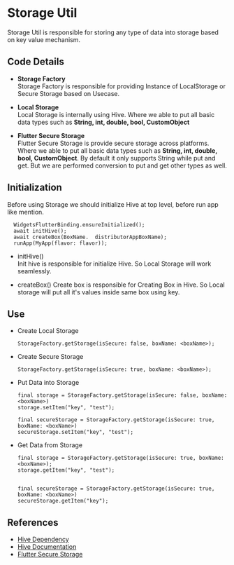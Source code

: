 Storage Util
===
Storage Util is responsible for storing any type of data into storage based on key value mechanism.

## Code Details
- **Storage Factory**  
  Storage Factory is responsible for providing Instance of LocalStorage or Secure Storage based on Usecase.

- **Local Storage**  
  Local Storage is internally using Hive. Where we able to put all basic data types such as **String, int, double, bool, CustomObject**

- **Flutter Secure Storage**  
  Flutter Secure Storage is provide secure storage across platforms. Where we able to put all basic data types such as **String, int, double, bool, CustomObject**. By default it only supports String while put and get. But we are performed conversion to put and get other types as well.

## Initialization
Before using Storage we should initialize Hive at top level, before run app like mention.
```
  WidgetsFlutterBinding.ensureInitialized();
  await initHive();
  await createBox(BoxName.  distributorAppBoxName);
  runApp(MyApp(flavor: flavor));

```
- initHive()  
  Init hive is responsible for initialize Hive.  So Local Storage will work seamlessly.

- createBox()
  Create box is responsible for Creating Box in Hive. So Local storage will put all it's values inside same box using key.

## Use

- Create Local Storage
  ```
  StorageFactory.getStorage(isSecure: false, boxName: <boxName>);  

  ```
- Create Secure Storage
  ```
  StorageFactory.getStorage(isSecure: true, boxName: <boxName>);

  ```
- Put Data into Storage
  ```
  final storage = StorageFactory.getStorage(isSecure: false, boxName: <boxName>)
  storage.setItem("key", "test");  
  
  final secureStorage = StorageFactory.getStorage(isSecure: true, boxName: <boxName>)
  secureStorage.setItem("key", "test");

  ```
- Get Data from Storage
  ```
  final storage = StorageFactory.getStorage(isSecure: true, boxName: <boxName>);
  storage.getItem("key", "test");  
  
  
  final secureStorage = StorageFactory.getStorage(isSecure: true, boxName: <boxName>)
  secureStorage.getItem("key");

  ```  


## References
- [Hive Dependency](https://pub.dev/packages/hive_flutter/install)
- [Hive Documentation](https://docs.hivedb.dev/#/README)
- [Flutter Secure Storage](https://pub.dev/packages/flutter_secure_storage)